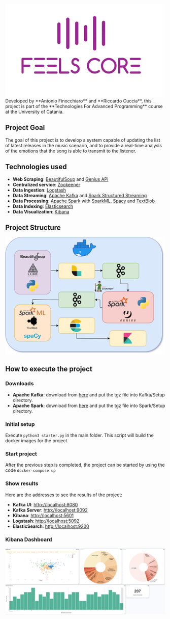 <img src="./Presentation/images/logo.png">
Developed by **Antonio Finocchiaro** and **Riccardo Cuccia**, this project is part of the **Technologies For Advanced Programming** course at the University of Catania.

## Project Goal

The goal of this project is to develop a system capable of updating the list of latest releases in the music scenario, and to provide a real-time analysis of the emotions that the song is able to transmit to the listener.


## Technologies used
<ul>
<li> <strong>Web Scraping</strong>: <a href="https://www.crummy.com/software/BeautifulSoup/bs4/doc/">BeautifulSoup</a> and <a href="https://docs.genius.com">Genius API</a></li>
<li> <strong>Centralized service</strong>: <a href="https://zookeeper.apache.org/">Zookeeper</a></li>
<li> <strong>Data Ingestion</strong>: <a href="https://www.elastic.co/logstash/">Logstash</a></li>
<li><strong>Data Streaming</strong>: <a href="https://www.confluent.io/what-is-apache-kafka/">Apache Kafka</a> and <a href="https://spark.apache.org/docs/latest/structured-streaming-programming-guide.html">Spark Structured Streaming</a></li>
<li><strong>Data Processing</strong>: <a href="https://spark.apache.org/">Apache Spark</a> with <a href="https://spark.apache.org/docs/1.2.2/ml-guide.html">SparkML</a>, <a href="https://spacy.io">Spacy</a> and <a href="https://textblob.readthedocs.io/en/dev/">TextBlob</a></li>
<li><strong>Data Indexing</strong>: <a href="https://www.elastic.co/what-is/elasticsearch">Elasticsearch</a></li>
<li><strong>Data Visualization</strong>: <a href="https://www.elastic.co/what-is/kibana">Kibana</a></li>
</ul>

## Project Structure

<img src="./graphics/pipeline.png"/>

## How to execute the project

### Downloads
<ul>
<li><strong>Apache Kafka</strong>: download from <a href="https://dlcdn.apache.org/kafka/3.4.0/kafka_2.13-3.4.0.tgz">here</a> and put the tgz file into Kafka/Setup directory.</li>
<li><strong>Apache Spark</strong>: download from <a href="https://dlcdn.apache.org/spark/spark-3.4.0/spark-3.4.0-bin-hadoop3.tgz">here</a> and put the tgz file into Spark/Setup directory.</li>
</ul>

### Initial setup
Execute <code>python3 starter.py</code> in the main folder. This script will build the docker images for the project.

### Start project
After the previous step is completed, the project can be started by using the code <code>docker-compose up</code>

### Show results
Here are the addresses to see the results of the project:
<ul>
<li><strong>Kafka UI</strong>: <a href="http://localhost:9600">http://localhost:8080</a></li>
<li><strong>Kafka Server</strong>: <a href="http://localhost:9092">http://localhost:9092</a></li>
<li><strong>Kibana</strong>: <a href="http://localhost:5601">http://localhost:5601</a></li>
<li><strong>Logstash</strong>: <a href="http://localhost:5092">http://localhost:5092</a></li>
<li><strong>ElasticSearch</strong>: <a href="http://localhost:9200">http://localhost:9200</a></li>
</ul>

### Kibana Dashboard

<img src="./graphics/dashboard.png"/>